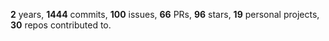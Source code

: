 **2** years, **1444** commits, **100** issues, **66** PRs, **96** stars, **19** personal projects, **30** repos contributed to.
